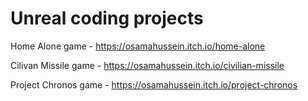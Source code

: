 # Unreal coding projects

Home Alone game - https://osamahussein.itch.io/home-alone

Cilivan Missile game - https://osamahussein.itch.io/civilian-missile

Project Chronos game - https://osamahussein.itch.io/project-chronos


